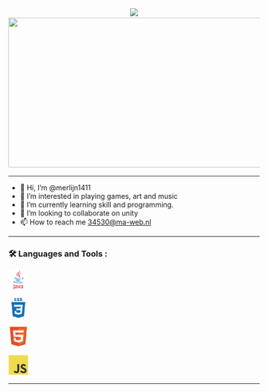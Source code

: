<div id="header" align="center">
  <img src="https://media.giphy.com/media/M9gbBd9nbDrOTu1Mqx/giphy.gif" width="100"/>
</div>

<div align="center">
  <img src=https://dribbble.com/shots/6581243-Digital-Marketing?utm_source=Clipboard_Shot&utm_campaign=Folio&utm_content=Digital%20Marketing&utm_medium=Social_Share&utm_source=Clipboard_Shot&utm_campaign=Folio&utm_content=Digital%20Marketing&utm_medium=Social_Share width="600" height="300"/>
</div>

---

- 👋 Hi, I’m @merlijn1411
- 👀 I’m interested in playing games, art and music 
- 🌱 I’m currently learning skill and programming. 
- 💞️ I’m looking to collaborate on unity
- 📫 How to reach me 34530@ma-web.nl

---

### :hammer_and_wrench: Languages and Tools :
<div align="left">
  <img src="https://github.com/devicons/devicon/blob/master/icons/java/java-original-wordmark.svg" title="Java" alt="Java" width="40" height="40"/>&nbsp;
  
  <img src="https://github.com/devicons/devicon/blob/master/icons/css3/css3-plain-wordmark.svg"  title="CSS3" alt="CSS" width="40" height="40"/>&nbsp;
  
  <img src="https://github.com/devicons/devicon/blob/master/icons/html5/html5-original.svg" title="HTML5" alt="HTML" width="40" height="40"/>&nbsp;
  
  <img src="https://github.com/devicons/devicon/blob/master/icons/javascript/javascript-original.svg" title="JavaScript" alt="JavaScript" width="40" height="40"/>&nbsp;
  
</div>

---
